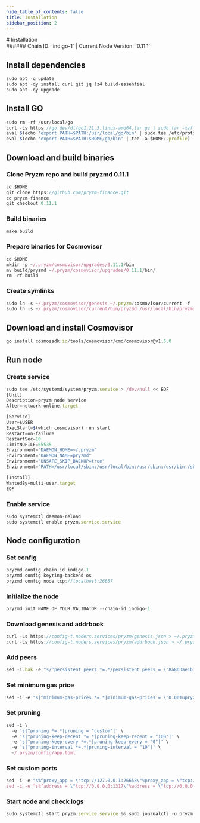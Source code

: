```yaml
---
hide_table_of_contents: false
title: Installation
sidebar_position: 2
---
```


<div class="h1-with-icon icon-pryzm">
# Installation
</div>
###### Chain ID: `indigo-1` | Current Node Version: `0.11.1`

## Install dependencies

```js
sudo apt -q update
sudo apt -qy install curl git jq lz4 build-essential
sudo apt -qy upgrade
```

## Install GO
```js
sudo rm -rf /usr/local/go
curl -Ls https://go.dev/dl/go1.21.3.linux-amd64.tar.gz | sudo tar -xzf - -C /usr/local
eval $(echo 'export PATH=$PATH:/usr/local/go/bin' | sudo tee /etc/profile.d/golang.sh)
eval $(echo 'export PATH=$PATH:$HOME/go/bin' | tee -a $HOME/.profile)
```

## Download and build binaries
### Clone Pryzm repo and build pryzmd 0.11.1
```js
cd $HOME
git clone https://github.com/pryzm-finance.git
cd pryzm-finance
git checkout 0.11.1
```

### Build binaries
```js
make build
```
### Prepare binaries for Cosmovisor
```js
cd $HOME
mkdir -p ~/.pryzm/cosmovisor/upgrades/0.11.1/bin
mv build/pryzmd ~/.pryzm/cosmovisor/upgrades/0.11.1/bin/
rm -rf build
```

### Create symlinks
```js
sudo ln -s ~/.pryzm/cosmovisor/genesis ~/.pryzm/cosmovisor/current -f
sudo ln -s ~/.pryzm/cosmovisor/current/bin/pryzmd /usr/local/bin/pryzmd -f
```

## Download and install Cosmovisor
```js
go install cosmossdk.io/tools/cosmovisor/cmd/cosmovisor@v1.5.0
```

## Run node
### Create service
```js
sudo tee /etc/systemd/system/pryzm.service > /dev/null << EOF
[Unit]
Description=pryzm node service
After=network-online.target

[Service]
User=$USER
ExecStart=$(which cosmovisor) run start
Restart=on-failure
RestartSec=10
LimitNOFILE=65535
Environment="DAEMON_HOME=~/.pryzm"
Environment="DAEMON_NAME=pryzmd"
Environment="UNSAFE_SKIP_BACKUP=true"
Environment="PATH=/usr/local/sbin:/usr/local/bin:/usr/sbin:/usr/bin:/sbin:/bin:/usr/games:/usr/local/games:/snap/bin:~/.pryzm/cosmovisor/current/bin"

[Install]
WantedBy=multi-user.target
EOF
```

### Enable service
```js
sudo systemctl daemon-reload
sudo systemctl enable pryzm.service.service
```

## Node configuration
### Set config
```js
pryzmd config chain-id indigo-1
pryzmd config keyring-backend os
pryzmd config node tcp://localhost:26657
```

### Initialize the node
```js
pryzmd init NAME_OF_YOUR_VALIDATOR --chain-id indigo-1
```

### Download genesis and addrbook
```js
curl -Ls https://config-t.noders.services/pryzm/genesis.json > ~/.pryzm/config/genesis.json
curl -Ls https://config-t.noders.services/pryzm/addrbook.json > ~/.pryzm/config/addrbook.json
```
### Add peers
```js
sed -i.bak -e "s/^persistent_peers *=.*/persistent_peers = \"8a863ae1b1b5f840eafd93d4712fe88c4656f188@pryzm-t-rpc.noders.services:25656\"/" ~/.pryzm/config/config.toml
```

### Set minimum gas price
```js
sed -i -e "s|^minimum-gas-prices *=.*|minimum-gas-prices = \"0.001upryzm\"|" ~/.pryzm/config/app.toml
```
### Set pruning
```js
sed -i \
  -e 's|^pruning *=.*|pruning = "custom"|' \
  -e 's|^pruning-keep-recent *=.*|pruning-keep-recent = "100"|' \
  -e 's|^pruning-keep-every *=.*|pruning-keep-every = "0"|' \
  -e 's|^pruning-interval *=.*|pruning-interval = "19"|' \
  ~/.pryzm/config/app.toml
```

### Set custom ports
```js
sed -i -e "s%^proxy_app = \"tcp://127.0.0.1:26658\"%proxy_app = \"tcp://127.0.0.1:14758\"%; s%^laddr = \"tcp://127.0.0.1:26657\"%laddr = \"tcp://127.0.0.1:14757\"%; s%^pprof_laddr = \"localhost:6060\"%pprof_laddr = \"localhost:14760\"%; s%^laddr = \"tcp://0.0.0.0:26656\"%laddr = \"tcp://0.0.0.0:14756\"%; s%^prometheus_listen_addr = \":26660\"%prometheus_listen_addr = \":14766\"%" ~/.pryzm/config/config.toml
sed -i -e "s%^address = \"tcp://0.0.0.0:1317\"%address = \"tcp://0.0.0.0:14717\"%; s%^address = \":8080\"%address = \":14780\"%; s%^address = \"0.0.0.0:9090\"%address = \"0.0.0.0:14790\"%; s%^address = \"0.0.0.0:9091\"%address = \"0.0.0.0:14791\"%; s%:8545%:14745%; s%:8546%:14746%; s%:6065%:14765%" ~/.pryzm/config/app.toml
```

### Start node and check logs
```js
sudo systemctl start pryzm.service.service && sudo journalctl -u pryzm.service.service -f --no-hostname -o cat
```